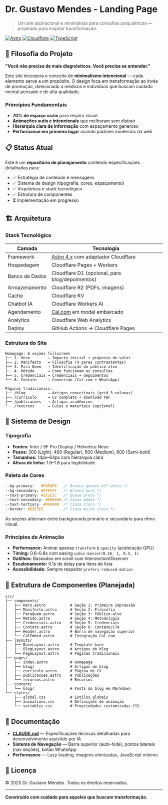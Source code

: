 # Dr. Gustavo Mendes - Landing Page

> Um site aspiracional e minimalista para consultas psiquiátricas — projetado para inspirar transformação.

[![Astro](https://img.shields.io/badge/Astro-4.x-FF5D01?style=flat&logo=astro&logoColor=white)](https://astro.build)
[![Cloudflare](https://img.shields.io/badge/Cloudflare-Pages-F38020?style=flat&logo=cloudflare&logoColor=white)](https://pages.cloudflare.com)
[![TypeScript](https://img.shields.io/badge/TypeScript-5.x-3178C6?style=flat&logo=typescript&logoColor=white)](https://www.typescriptlang.org/)

## 🎯 Filosofia do Projeto

**"Você não precisa de mais diagnósticos. Você precisa se entender."**

Este site incorpora o conceito de **minimalismo intencional** — cada elemento serve a um propósito. O design foca em transformação ao invés de promoção, direcionado a médicos e indivíduos que buscam cuidado mental pensado e de alta qualidade.

### Princípios Fundamentais

- **70% de espaço vazio** para respiro visual
- **Animações sutis e intencionais** que melhoram sem distrair
- **Hierarquia clara de informação** com espaçamento generoso
- **Performance em primeiro lugar** usando padrões modernos da web

## 📋 Status Atual

Este é um **repositório de planejamento** contendo especificações detalhadas para:

- ✅ Estratégia de conteúdo e mensagens
- ✅ Sistema de design (tipografia, cores, espaçamento)
- ✅ Arquitetura e stack tecnológico
- ✅ Estrutura de componentes
- ⏳ Implementação em progresso

## 🏗️ Arquitetura

### Stack Tecnológico

| Camada | Tecnologia |
|--------|-----------|
| Framework | [Astro 4.x](https://astro.build) com adaptador Cloudflare |
| Hospedagem | Cloudflare Pages + Workers |
| Banco de Dados | Cloudflare D1 (opcional, para blog/depoimentos) |
| Armazenamento | Cloudflare R2 (PDFs, imagens) |
| Cache | Cloudflare KV |
| Chatbot IA | Cloudflare Workers AI |
| Agendamento | [Cal.com](https://cal.com) em modal embarcado |
| Analytics | Cloudflare Web Analytics |
| Deploy | GitHub Actions → Cloudflare Pages |

### Estrutura do Site

```
Homepage: 6 seções fullscreen
├── 1. Hero        → Impacto inicial + proposta de valor
├── 2. Manifesto   → Filosofia (4 pares contrastantes)
├── 3. Para Quem   → Identificação do público-alvo
├── 4. Método      → Como funcionam as consultas
├── 5. Credenciais → Credenciais + depoimentos
└── 6. Contato     → Conversão (Cal.com + WhatsApp)

Páginas tradicionais:
├── /blog          → Artigos conceituais (grid 3 colunas)
├── /curriculo     → CV completo + download PDF
├── /publicacoes   → Artigos acadêmicos
└── /recursos      → Guias e materiais (opcional)
```

## 🎨 Sistema de Design

### Tipografia

- **Fontes:** Inter / SF Pro Display / Helvetica Neue
- **Pesos:** 300 (Light), 400 (Regular), 500 (Medium), 600 (Semi-bold)
- **Tamanhos:** 14px–64px com hierarquia clara
- **Altura de linha:** 1.6–1.8 para legibilidade

### Paleta de Cores

```css
--bg-primary:   #FAFAF8   /* Branco quente off-white */
--bg-secondary: #FFFFFF   /* Branco puro */
--text-primary: #2C2C2C   /* Quase preto */
--text-secondary: #666666 /* Cinza médio */
--text-tertiary: #999999  /* Cinza claro */
--border: #E5E5E5         /* Cinza muito claro */
```

As seções alternam entre backgrounds primário e secundário para ritmo visual.

### Princípios de Animação

- **Performance:** Animar apenas `transform` e `opacity` (aceleração GPU)
- **Timing:** 0.6–0.8s com easing `cubic-bezier(0.16, 1, 0.3, 1)`
- **Gatilhos:** Baseados em scroll com IntersectionObserver
- **Escalonamento:** 0.1s de delay para itens de lista
- **Acessibilidade:** Sempre respeitar `prefers-reduced-motion`

## 🧩 Estrutura de Componentes (Planejada)

```
src/
├── components/
│   ├── Hero.astro           # Seção 1: Primeira impressão
│   ├── Manifesto.astro      # Seção 2: Filosofia
│   ├── ParaQuem.astro       # Seção 3: Público-alvo
│   ├── Metodo.astro         # Seção 4: Metodologia
│   ├── Credenciais.astro    # Seção 5: Credenciais
│   ├── Contato.astro        # Seção 6: Contato/CTA
│   ├── Header.astro         # Barra de navegação superior
│   └── CalEmbed.astro       # Integração Cal.com
├── layouts/
│   ├── BaseLayout.astro     # Template base
│   ├── BlogLayout.astro     # Artigos do blog
│   └── PageLayout.astro     # Páginas tradicionais
├── pages/
│   ├── index.astro          # Homepage
│   ├── blog/                # Artigos do blog
│   ├── curriculo.astro      # Página de CV
│   ├── publicacoes.astro    # Publicações
│   └── recursos.astro       # Recursos
├── content/
│   └── blog/                # Posts do blog em Markdown
└── styles/
    ├── global.css           # Estilos globais
    ├── animations.css       # Definições de animação
    └── variables.css        # Propriedades customizadas CSS
```

## 📄 Documentação

- **[CLAUDE.md](./CLAUDE.md)** — Especificações técnicas detalhadas para desenvolvimento assistido por IA
- **Sistema de Navegação** — Barra superior (auto-hide), pontos laterais (nav seções), botão WhatsApp
- **Performance** — Lazy loading, imagens otimizadas, JavaScript mínimo


## 📝 Licença

© 2025 Dr. Gustavo Mendes. Todos os direitos reservados.

---

**Construído com cuidado para aqueles que buscam transformação.**
